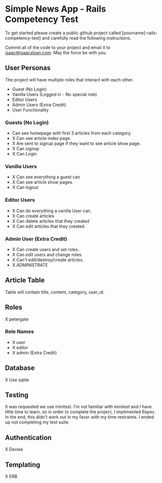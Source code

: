 # Simple News App - Rails Competency Test

To get started please create a public github project called [yourname]-rails-competency-test] and carefully read the following instructions.

Commit all of the code to your project and email it to isaac@isaacsloan.com. May the force be with you.

## User Personas

The project will have multiple roles that interact with each other.

- Guest (No Login)
- Vanilla Users (Logged in - No special role)
- Editor Users
- Admin Users (Extra Credit)
- User Functionality

### Guests (No Login)

- Can see homepage with first 3 articles from each category.
- X Can see article index page.
- X Are sent to signup page if they want to see article show page.
- X Can signup
- X Can Login

### Vanilla Users

- X Can see everything a guest can
- X Can see article show pages.
- X Can logout

### Editor Users

- X Can do everything a vanilla User can.
- X Can create articles
- X Can delete articles that they created
- X Can edit articles that they created

### Admin User (Extra Credit)

- X Can create users and set roles.
- X Can edit users and change roles.
- X Can't edit/destroy/create articles.
- X ADMINISTRATE

## Article Table

Table will contain title, content, category, user_id.

## Roles

X petergate

### Role Names

- X user
- X editor
- X admin (Extra Credit)

## Database

X Use sqlite

## Testing

It was requested we use minitest. I'm not familiar with minitest and I have little time to learn, so in order to complete the project, I implimented Rspec. In the end, this didn't work out in my favor with my time restraints. I ended up not completing my test suite.

## Authentication

X Devise

## Templating

X ERB
